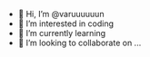 - 👋 Hi, I’m @varuuuuuun
- 👀 I’m interested in coding
- 🌱 I’m currently learning 
- 💞️ I’m looking to collaborate on ...

<!---
varuuuuuun/varuuuuuun is a ✨ special ✨ repository because its `README.md` (this file) appears on your GitHub profile.
You can click the Preview link to take a look at your changes.
--->
